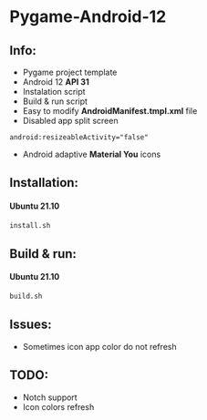 # Pygame-Android-12
## Info:
- Pygame project template
- Android 12 __API 31__
- Instalation script
- Build & run script
- Easy to modify __AndroidManifest.tmpl.xml__ file
- Disabled app split screen 
``` 
android:resizeableActivity="false"
```
- Android adaptive __Material You__  icons

## Installation:
#### Ubuntu 21.10
```bash
install.sh
```

## Build & run:
#### Ubuntu 21.10
```bash
build.sh
```

## Issues:
- Sometimes icon app color do not refresh

## TODO:
- Notch support
- Icon colors refresh